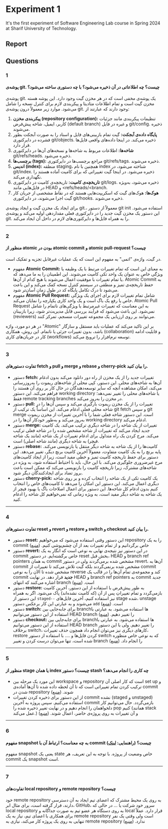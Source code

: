 # Experiment 1
It's the first experiment of Software Engineering Lab course in Spring 2024 at Sharif University of Technology.

## Report

## Questions
### 1
#### پوشه‌ی git. چیست؟ چه اطلاعاتی در آن ذخیره می‌شود؟ با چه دستوری ساخته می‌شود؟

پوشه‌ی git. یک پوشه‌ی مخفی است که در هر مخزن گیت وجود دارد. این پوشه هسته مخزن گیت است و تمام اطلاعات متادیتا و پیکربندی لازم برای کنترل نسخه را شامل می‌شود. موارد زیر معمولاً درون پوشه‌ی git. وجود دارند که عبارتند از:
1. **پیکربندی مخزن (repository configuration):** تنظیمات پیکربندی مانند جزئیات کاربر، ایمیل، شاخه پیش‌فرض (default branch) و غیره در فایل git/config. ذخیره می‌شوند.
2. **پایگاه داده‌ی آبجکت:** گیت تمام بازبینی‌های فایل و اسناد را به صورت آبجکت بطور فشرده در دایرکتوری git/objects. ذخیره می‌کند. در اینجا داده‌های واقعی فایل‌ها قرار دارد.
3. **شاخه‌ها:** اطلاعات مربوط به شاخه‌ها و نسخه‌های آن‌ها در دایرکتوری git/refs/heads. ذخیره می‌شود.
4. **برچسب‌ها (tags):** مراجع برچسب‌ها در دایرکتوری git/refs/tags. ذخیره می‌شوند.
5. **اندیس (index):** منطقه staging، همچنین با نام index شناخته می‌شود، در git/index. ذخیره می‌شود. در اینجا گیت تغییراتی که برای کامیت آماده هستند را نگهداری می‌کند.
6. **تاریخچه‌ی کامیت:** تاریخچه‌ی کامیت در دایرکتوری git/logs. ذخیره می‌شود، به‌ویژه در فایل‌هایی مانند HEAD و <refs/heads/<branch.
7. **هوک‌ها:** هوک‌های گیت که اسکریپت‌هایی هستند که در نقاط مشخصی از جریان کار گیت اجرا می‌شوند، در دایرکتوری git/hooks. ذخیره می‌شوند.

برای ایجاد یک مخزن گیت و ایجاد پوشه‌ی git.، معمولاً از دستور git init استفاده می‌شود.
این دستور یک مخزن گیت جدید را در دایرکتوری فعلی مقداردهی اولیه می‌کند و پوشه‌ی git. را به همراه فایل‌ها و دایرکتوری‌های لازم در داخل آن ایجاد می‌کند.

---
### 2
#### منظور از atomic بودن در atomic commit و atomic pull-request چیست؟

در گیت، واژه‌ی "اتمی" به مفهوم این است که یک عملیات غیرقابل تجزیه و تفکیک است.
- مفهوم **Atomic Commit:** به معنای این است که تمام تغییرات مرتبط با یک وظیفه یا ویژگی خاص به عنوان یک واحد تکی کامیت می‌شوند. این اطمینان را به ما می‌دهد که یا تمام تغییرات با موفقیت اعمال می‌شوند یا هیچ کدام از آن‌ها. Atomic Commit به حفظ تاریخچه‌ی تمیز و منطقی در سیستم کنترل نسخه کمک می‌کند و این باعث می‌شود تا درک تکامل پایگاه کد در طول زمان آسان‌تر شود.
- مفهوم **Atomic Pull Request:** شامل تمام تغییرات لازم برای اجرای یک ویژگی خاص یا رفع یک باگ است و یک واحد کاری یکپارچه را نمایان می‌کند. Atomic Pull Request به این معناست که تغییرات غیرمرتبط یا ویژگی‌های ناتمام را شامل نمی‌شود. این باعث می‌شود که فرآیند بررسی قابل مدیریت‌تر شود، زیرا بازبینان (reviewers) می‌توانند بر روی ارزیابی یک مجموعه تغییرات منسجم، تمرکز کنند.

در هر دو مورد، واژه "Atomic" بر این تاکید می‌کند که عملیات باید مستقل و سازگار باشد، بدون تغییرات جزئی یا ناتمام. این روش، همکاری (collaboration) و قابلیت ادامه کار در جریان‌های کاری (workflows) توسعه نرم‌افزار را ترویج می‌کند.

---
### 3
#### تفاوت دستورهای fetch و pull و merge و rebase و cherry-pick را بیان کنید.

- دستور **fetch:** تغییرات جدید را از یک مخزن از راه دور دانلود می‌کند بدون ادغام آن‌ها به شاخه‌های محلی. این دستور، کپی محلی از شاخه‌های ریموت را به‌روزرسانی می‌کند، امکان مشاهده آنچه که سایر توسعه‌دهندگان در حال کار بر روی آن هستند را فراهم می‌کند. این دستور working directory یا شاخه‌های محلی را تغییر نمی‌دهد؛ فقط remote tracking branches در مخزن را به‌روز می‌کند.
- دستور **pull:** تغییرات را از یک مخزن ریموت بارگیری می‌کند و سپس آن‌ها را در شاخه محلی فعلی ادغام می‌کند. این اساساً یک ترکیب از git fetch و سپس git merge است. این دستور شاخه فعلی شما را با آخرین تغییرات از مخزن ریموت به‌روز می‌کند و به‌طور خودکار آن‌ها را در working directory ادغام می‌کند.
- دستور **merge:** تغییرات از یک شاخه را در شاخه دیگری ترکیب می‌کند. یک کامیت جدید ایجاد می‌کند که تغییرات از شاخه مشخص شده را در شاخه فعلی ترکیب می‌کند. مرج کردن یک راه متداول برای ادغام تغییرات از یک شاخه (مانند یک شاخه فیچر) به شاخه دیگری (مانند شاخه اصلی) است.
- دستور **rebase:** کامیت‌ها را از یک شاخه به شاخه دیگر منتقل یا بازنویسی می‌کند. پایه برنچ را به یک کامیت متفاوت، معمولاً آخرین کامیت برنچ دیگر، تغییر می‌دهد. این دستور برای حفظ تاریخچه کامیت تمیز و خطی مفید است، زیرا از ایجاد کامیت‌های مرج غیرضروری جلوگیری می‌کند. با این حال، باید با احتیاط استفاده شود، به ویژه در شاخه‌های مشترک، زیرا تاریخچه کامیت را بازنویسی می‌کند که ممکن است باعث بروز تضاد برای ایجادکنندگان دیگر شود.
- دستور **cherry-pick:** یک کامیت تکی از یک شاخه را انتخاب کرده و بر روی شاخه دیگری اعمال می‌کند. این دستور این امکان را می‌دهد تا کامیت‌های خاص را انتخاب کنیم بدون ادغام کل شاخه‌ها. این دستور برای اعمال اصلاحات باگ یا بهبود فیچر از یک شاخه به شاخه دیگر مفید است، به ویژه زمانی که نمی‌خواهیم کل شاخه را ادغام کنید.

---
### 4
#### تفاوت دستورهای reset و revert و restore و switch و checkout را بیان کنید.

- دستور **reset:** این دستور وقتی استفاده می‌شود که می‌خواهیم repository را به یک commit خاص برگردانیم و از تمام تغییرات بعد از آن چشم‌پوشی کنیم. ([منبع](https://www.w3schools.com/git/git_reset.asp?remote=github)) 
- دستور **revert:** در این دستور نیز نتیجه‌ی نهایی به نوعی است که انگار به یک commit خاص برگشته‌ایم. در دستور reset بخش قبل، HEAD و branch ref pointers به همان commit مشخص شده برمی‌گردند ولی در دستور revert، آن‌ها به commit مشخص شده برنمی‌گردند بلکه گیت تلاش می‌کند تا تغییرات از commit مشخص شده تا الآن را به نوعی reverse کند و مجموعه‌ی تمام آن‌ها را در قالب یک commit **جدید** قرار دهد. در نهایت HEAD و branch ref pointers به commit جدید اشاره می‌کنند که انتهای branch است. ([منبع](https://www.atlassian.com/git/tutorials/undoing-changes/git-revert))
- دستور **restore:** به طور پیش‌فرض با استفاده از این دستور، آخرین کامیت بازمی‌گردد و تمام تغییراتِ پس از آن (که کامیت نشده‌اند) پاک می‌شود. اگر به همراه این دستور از `staged--` نیز استفاده کنیم، آخرین فایل‌های stage شده، unstage می‌شوند و به عبارتی این کار برعکس دستور `add` است. ([منبع](https://www.educative.io/answers/what-are-the-reset-restore-and-revert-commands-in-git)) 
- دستور **switch:** برای جابه‌جایی بین branchها استفاده می‌شود. به عبارتی با استفاده از این دستور می‌توانیم HEAD branch را تغییر دهیم. ([منبع](https://www.git-tower.com/learn/git/commands/git-switch)) 
- دستور **checkout:** برای جابه‌جایی بین branchها استفاده می‌شود. به عبارتی با استفاده از این دستور می‌توانیم HEAD branch را تغییر دهیم. ولی با این دستور برخلاف switch، کارهای دیگری نیز می‌توان انجام داد همچون حذف تغییرات، restore کردن فایل‌ها و .... با استفاده از دستور switch که به نوعی خاص منظوره شده است، تنها می‌توان درست کردن و تغییر branch را انجام داد. ([منبع](https://www.git-tower.com/learn/git/commands/git-switch)) 

---
### 5
#### منظور از stage یا همان index چیست؟ دستور stash چه کاری را انجام می‌دهد؟

- این مورد یک مرحله بین workspace و repository است که کار اصلی آن set up و ترکیب کردن تمام تغییراتی است که تا آن لحظه داده شده تا آن‌ها آماده‌ی commit شدن در repository شوند. ([منبع](https://www.geeksforgeeks.org/git-index))
-  از این دستور برای ذخیره کردن تغییرات commit نشده (staged و unstaged) استفاده می‌کنیم. سپس پروژه به آخرین commit بازمی‌گردد. حال می‌توانیم کار دلخواهمان را انجام دهیم و در نهایت تغییر ذخیره شده را pop کنیم (همانند stack عمل می‌کند.) و آن تغییرات به روی پروژه‌ی حاضر، اعمال شوند. ([منبع](https://www.atlassian.com/git/tutorials/saving-changes/git-stash))

---
### 6
#### مفهوم snapshot به چه معناست؟ ارتباط آن با commit چیست؟ (راهنمایی: [لینک](https://github.blog/2020-12-17-commits-are-snapshots-not-diffs))

مفهوم snapshot یعنی یک state خاص وضعیت از پروژه. با توجه به این تعریف، هر commit یک snapshot است.

---
### 7
#### تفاوت‌های local repository و remote repository چیست؟
خود remote repository به روی یک محیط مشترک که اعضای تیم ایجاد به آن دسترسی دارند، قرار گرفته است، برای مثال ابر، GitHub، سرور خود شرکت یا ... در حالی که local repository به روی دستگاه هر عضو تیم به صورت جداگانه و local قرار دارد. عملاً برای همکاری با اعضای تیم، نیاز به یک remote repository است ولی وقتی یک نفر تنهایی به روی یک پروژه کار می‌کند، نیازی به remote repository ندارد. ([منبع](https://nulab.com/learn/software-development/git-tutorial/git-basics/repositories/remote-repositories-vs-local-repositories)) 
